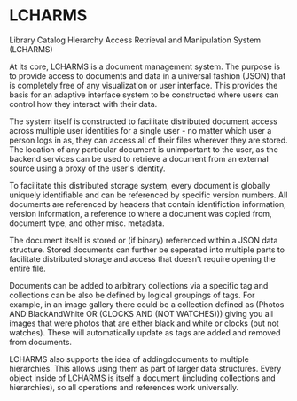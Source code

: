 LCHARMS
=======
Library Catalog Hierarchy Access Retrieval and Manipulation System (LCHARMS)

At its core, LCHARMS is a document management system.  The purpose is to provide access to documents and data 
in a universal fashion (JSON) that is completely free of any visualization or user interface.  This provides the basis
for an adaptive interface system to be constructed where users can control how they interact with their data.

The system itself is constructed to facilitate distributed document access across multiple user identities
for a single user - no matter which user a person logs in as, they can access all of their files wherever they
are stored.  The location of any particular document is unimportant to the user, as the backend services
can be used to retrieve a document from an external source using a proxy of the user's identity.

To facilitate this distributed storage system, every document is globally uniquely identifiable and can be 
referenced by specific version numbers. All documents are referenced by headers that contain identifiction 
information, version information, a reference to where a document was copied from, document type, and other 
misc. metadata.  

The document itself is stored or (if binary) referenced within a JSON data structure.  Stored 
documents can further be seperated into multiple parts to facilitate distributed storage and access that doesn't
require opening the entire file.

Documents can be added to arbitrary collections via a specific tag and collections can be also be defined by 
logical groupings of tags.  For example, in an image gallery there could be a collection defined as 
(Photos AND BlackAndWhite OR (CLOCKS AND (NOT WATCHES))) giving you all images that were photos that are
either black and white or clocks (but not watches). These will automatically update as tags are added and 
removed from documents.

LCHARMS also supports the idea of addingdocuments to multiple hierarchies.  This allows using them as part of 
larger data structures.  Every object inside of LCHARMS is itself a document (including collections and 
hierarchies), so all operations and references work universally.
